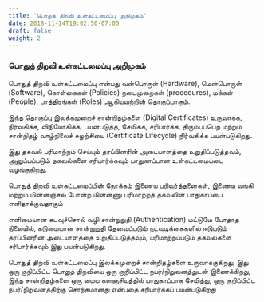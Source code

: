 ```yaml
---
title: 'பொதுத் திறவி உள்கட்டமைப்பு அறிமுகம்'
date: 2018-11-14T19:02:50-07:00
draft: false
weight: 2
---
```




### பொதுத் திறவி உள்கட்டமைப்பு அறிமுகம்

பொதுத் திறவி உள்கட்டமைப்பு என்பது வன்பொருள் (Hardware), மென்பொருள் (Software), கொள்கைகள் (Policies) நடைமுறைகள் (procedures), மக்கள் (People), பாத்திரங்கள் (Roles) ஆகியவற்றின் தொகுப்பாகும்.​​

இந்த தொகுப்பு இலக்கமுறைச் சான்றிதழ்களை (Digital Certificates) உருவாக்க, நிர்வகிக்க, விநியோகிக்க, பயன்படுத்த, சேமிக்க, சரிபார்க்க, திரும்பப்பெற மற்றும் சான்றிதழ் வாழ்நிலைச் சுழற்சியை (Certificate Lifecycle) நிர்வகிக்க பயன்படுகிறது.​​

இது தகவல் பரிமாற்றம் செய்யும் தரப்பினரின் அடையாளத்தை உறுதிப்படுத்தவும், அனுப்பப்படும் தகவல்களை சரிபார்க்கவும் பாதுகாப்பான உள்கட்டமைப்பை வழங்குகிறது.​

பொதுத் திறவி உள்கட்டமைப்பின் நோக்கம் இணைய பரிவர்த்தனைகள், இணைய வங்கி மற்றும் மின்னஞ்சல் போன்ற மின்னணு பரிமாற்றத்  தகவலின் பாதுகாப்பை எளிதாக்குவதாகும்​

​எளிமையான கடவுச்சொல் வழி சான்றுறுதி (Authentication) மட்டுமே போதாத நிலையில், கடுமையான சான்றுறுதி தேவைப்படும் நடவடிக்கைகளில் ஈடுபடும் தரப்பினரின் அடையாளத்தை உறுதிப்படுத்தவும், பரிமாற்றப்படும் தகவல்களை சரிபார்க்கவும் இது பயன்படுகிறது.​

​பொதுத் திறவி உள்கட்டமைப்பு இலக்கமுறைச் சான்றிதழ்களை உருவாக்குகிறது, இது ஒரு குறிப்பிட்ட பொதுத் திறவியை ஒரு குறிப்பிட்ட நபர்/நிறுவனத்துடன் இணைக்கிறது, இந்த சான்றிதழ்களை ஒரு மைய களஞ்சியத்தில் பாதுகாப்பாக சேமித்து, ஒரு குறிப்பிட்ட நபர்/நிறுவனத்திற்கு சொந்தமானது என்பதை சரிபார்க்கப் பயன்படுகிறது​